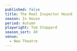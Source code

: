 ```yaml
---
published: false
title: The Real Inspector Hound
season: In House
period: Autumn
playwright: Tom Stoppard
season_sort: 40
venue:
  - New Theatre
---
```



